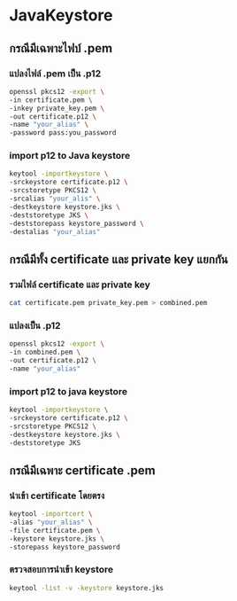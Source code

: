 # JavaKeystore
## กรณีมีเฉพาะไฟบ์ .pem

### แปลงไฟล์ .pem เป็น .p12

```bash
openssl pkcs12 -export \
-in certificate.pem \
-inkey private_key.pem \
-out certificate.p12 \
-name "your_alias" \
-password pass:you_password
```

### import p12 to Java keystore

```bash
keytool -importkeystore \
-srckeystore certificate.p12 \
-srcstoretype PKCS12 \
-srcalias "your_alis" \
-destkeystore keystore.jks \
-deststoretype JKS \
-deststorepass keystore_password \
-destalias "your_alias"
```

## กรณีมีทั้ง certificate และ private key แยกกัน

### รวมไฟล์ certificate และ private key
```bash
cat certificate.pem private_key.pem > combined.pem
```

### แปลงเป็น .p12
```bash
openssl pkcs12 -export \
-in combined.pem \
-out certificate.p12 \
-name "your_alias"
```

### import p12 to java keystore
```bash
keytool -importkeystore \
-srckeystore certificate.p12 \
-srcstoretype PKCS12 \
-destkeystore keystore.jks \
-deststoretype JKS
```

## กรณีมีเฉพาะ certificate .pem

### นำเข้า certificate โดยตรง
```bash
keytool -importcert \
-alias "your_alias" \
-file certificate.pem \
-keystore keystore.jks \
-storepass keystore_password
```

### ตรวจสอบการนำเข้า keystore
```bash
keytool -list -v -keystore keystore.jks
```
